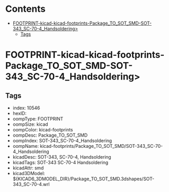 



Contents
========

* [FOOTPRINT-kicad-kicad-footprints-Package_TO_SOT_SMD-SOT-343_SC-70-4_Handsoldering>](#footprint-kicad-kicad-footprints-package_to_sot_smd-sot-343_sc-70-4_handsoldering)
	* [Tags](#tags)

# FOOTPRINT-kicad-kicad-footprints-Package_TO_SOT_SMD-SOT-343_SC-70-4_Handsoldering>

## Tags

- index: 10546
- hexID: 
- oompType: FOOTPRINT
- oompSize: kicad
- oompColor: kicad-footprints
- oompDesc: Package_TO_SOT_SMD
- oompIndex: SOT-343_SC-70-4_Handsoldering
- oompName: kicad-footprints/Package_TO_SOT_SMD/SOT-343_SC-70-4_Handsoldering
- kicadDesc: SOT-343, SC-70-4, Handsoldering
- kicadTags: SOT-343 SC-70-4 Handsoldering
- kicadAttr: smd
- kicad3DModel: ${KICAD6_3DMODEL_DIR}/Package_TO_SOT_SMD.3dshapes/SOT-343_SC-70-4.wrl
